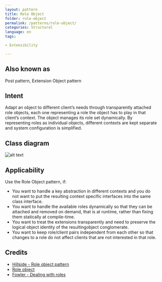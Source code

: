 ```yaml
---
layout: pattern
title: Role Object
folder: role-object
permalink: /patterns/role-object/
categories: Structural
language: en
tags:

- Extensibility

---
```


## Also known as

Post pattern, Extension Object pattern

## Intent

Adapt an object to different client’s needs through transparently attached role objects, each one
representing a role
the object has to play in that client’s context. The object manages its role set dynamically. By
representing roles as
individual objects, different contexts are kept separate and system configuration is simplified.

## Class diagram

![alt text](/etc/role-object.urm.png "Role Object pattern class diagram")

## Applicability

Use the Role Object pattern, if:

- You want to handle a key abstraction in different contexts and you do not want to put the
  resulting context specific interfaces into the same class interface.
- You want to handle the available roles dynamically so that they can be attached and removed on
  demand, that is at runtime, rather than fixing them statically at compile-time.
- You want to treat the extensions transparently and need to preserve the logical object identity of
  the resultingobject conglomerate.
- You want to keep role/client pairs independent from each other so that changes to a role do not
  affect clients that are not interested in that role.

## Credits

- [Hillside - Role object pattern](https://hillside.net/plop/plop97/Proceedings/riehle.pdf)
- [Role object](http://wiki.c2.com/?RoleObject)
- [Fowler - Dealing with roles](https://martinfowler.com/apsupp/roles.pdf)
